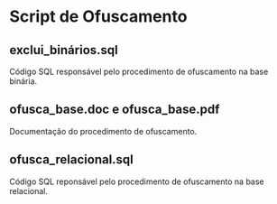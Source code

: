 # Script de Ofuscamento

## exclui_binários.sql

Código SQL responsável pelo procedimento de ofuscamento na base binária.

## ofusca_base.doc e ofusca_base.pdf

Documentação do procedimento de ofuscamento.

## ofusca_relacional.sql 

Código SQL reponsável pelo procedimento de ofuscamento na base relacional.